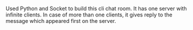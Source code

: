 Used Python and Socket to build this cli chat room.
It has one server with infinite clients.
In case of more than one clients, it gives reply to the message which appeared first on the server.
